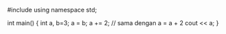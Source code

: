 #include <iostream>
using namespace std;

int main()
{
   int a, b=3;
   a = b;
   a += 2; // sama dengan a = a + 2
   cout << a;
}
